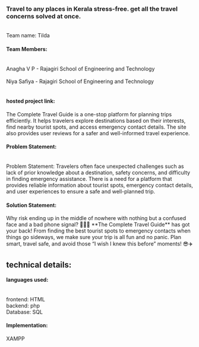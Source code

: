 
<h3>Travel to any places in Kerala stress-free. get all the travel concerns solved at once.</h3>
<br>Team name: Tilda<br>
<h4>Team Members:</h4>
 <br> <div>Anagha V P - Rajagiri School of Engineering and Technology</div>
 <br><div> Niya Safiya - Rajagiri School of Engineering and Technology<br></div>
<br><h4>hosted project link: </h4>
The Complete Travel Guide is a one-stop platform for planning trips efficiently. It helps travelers explore destinations based on their interests, find nearby tourist spots, and access emergency contact details. The site also provides user reviews for a safer and well-informed travel experience.<br>
<h4>Problem Statement:</h4><br>
<div>Problem Statement: 
Travelers often face unexpected challenges such as lack of prior knowledge about a destination, safety concerns, and difficulty in finding emergency assistance. There is a need for a platform that provides reliable information about tourist spots, emergency contact details, and user experiences to ensure a safe and well-planned trip.</div>
<h4>Solution Statement:</h4>
Why risk ending up in the middle of nowhere with nothing but a confused face and a bad phone signal? 🤔🚶‍♂️ **The Complete Travel Guide** has got your back! From finding the best tourist spots to emergency contacts when things go sideways, we make sure your trip is all fun and no panic. Plan smart, travel safe, and avoid those “I wish I knew this before” moments! 😎✈️<br>
<h2>technical details:</h2> 
<h4>languages used:</h4><br>
frontend: HTML<br>
backend: php<br>
Database: SQL<br>
<h4>Implementation: <br></h4>
XAMPP<br>
